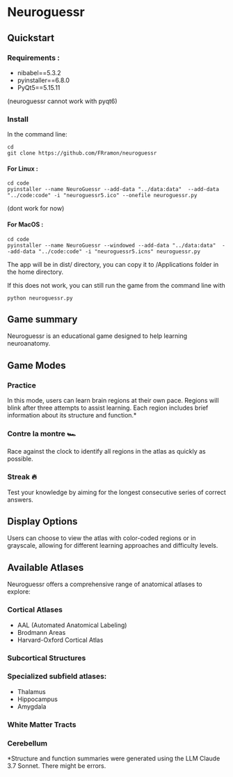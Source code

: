 # Neuroguessr

## Quickstart

### Requirements :

- nibabel==5.3.2
- pyinstaller==6.8.0
- PyQt5==5.15.11

(neuroguessr cannot work with pyqt6)

### Install

In the command line: 

```
cd
git clone https://github.com/FRramon/neuroguessr
```


#### For Linux : 

```
cd code
pyinstaller --name NeuroGuessr --add-data "../data:data"  --add-data "../code:code" -i "neuroguessr5.ico" --onefile neuroguessr.py
```
(dont work for now)

#### For MacOS : 

```
cd code
pyinstaller --name NeuroGuessr --windowed --add-data "../data:data"  --add-data "../code:code" -i "neuroguessr5.icns" neuroguessr.py
```
The app will be in dist/ directory, you can copy it to /Applications folder in the home directory.


If this does not work, you can still run the game from the command line with 

```
python neuroguessr.py
```


## Game summary

Neuroguessr is an educational game designed to help learning neuroanatomy.

## Game Modes

### Practice

In this mode, users can learn brain regions at their own pace. Regions will blink after three attempts to assist learning. Each region includes brief information about its structure and function.*

### Contre la montre :racing_car:

Race against the clock to identify all regions in the atlas as quickly as possible. 

### Streak :fire:

Test your knowledge by aiming for the longest consecutive series of correct answers. 

## Display Options

Users can choose to view the atlas with color-coded regions or in grayscale, allowing for different learning approaches and difficulty levels.

## Available Atlases

Neuroguessr offers a comprehensive range of anatomical atlases to explore:

### Cortical Atlases

- AAL (Automated Anatomical Labeling)
- Brodmann Areas
- Harvard-Oxford Cortical Atlas

### Subcortical Structures


### Specialized subfield atlases:

- Thalamus 
- Hippocampus
- Amygdala

### White Matter Tracts

### Cerebellum


*Structure and function summaries were generated using the LLM Claude 3.7 Sonnet. There might be errors.